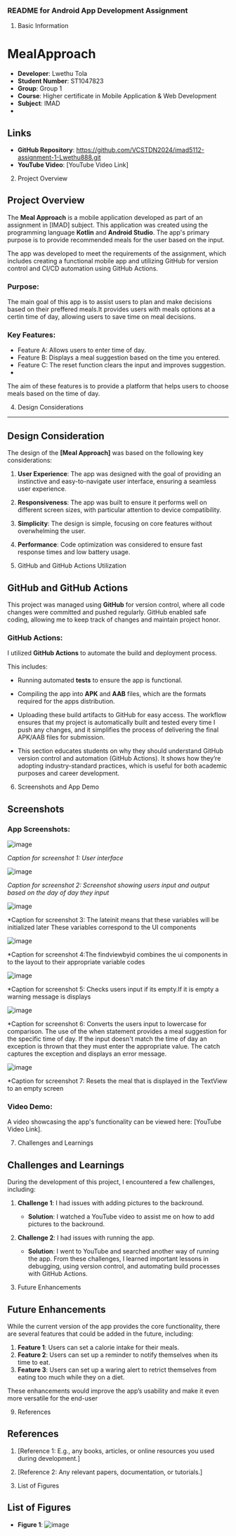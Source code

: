 
### **README for Android App Development Assignment**

1. Basic Information

# MealApproach
- **Developer**: Lwethu Tola
- **Student Number**: ST1047823
- **Group**:  Group 1
- **Course**: Higher certificate in Mobile Application & Web Development
- **Subject**: IMAD
- 
## Links
- **GitHub Repository**: https://github.com/VCSTDN2024/imad5112-assignment-1-Lwethu888.git
- **YouTube Video**: [YouTube Video Link]

2. Project Overview


## Project Overview
The **Meal Approach** is a mobile application developed as part of an assignment in [IMAD] subject. This application was created using the programming language **Kotlin** and **Android Studio**. The app's primary purpose is to provide recommended meals for the user based on the input.

The app was developed to meet the requirements of the assignment, which includes creating a functional mobile app and utilizing GitHub for version control and CI/CD automation using GitHub Actions.


### Purpose:
The main goal of this app is to assist users to plan and make decisions based on their preffered meals.It provides users with meals options at a certin time of day, allowing users to save time on meal decisions.

### Key Features:
- Feature A: Allows users to enter time of day.
- Feature B: Displays a meal suggestion based on the time you entered. 
- Feature C: The reset function clears the input and improves suggestion.
-  
The aim of these features is to provide a platform that helps users to choose meals based on the time of day.
   
4. Design Considerations
------------------------

## Design Consideration
The design of the **[Meal Approach]** was based on the following key considerations:

1. **User Experience**: The app was designed with the goal of providing an instinctive and easy-to-navigate user interface, ensuring a seamless user experience.
   
2. **Responsiveness**: The app was built to ensure it performs well on different screen sizes, with particular attention to device compatibility.
   
3. **Simplicity**: The design is simple, focusing on core features without overwhelming the user.
   
4. **Performance**: Code optimization was considered to ensure fast response times and low battery usage.


5. GitHub and GitHub Actions Utilization

## GitHub and GitHub Actions
This project was managed using **GitHub** for version control, where all code changes were committed and pushed regularly. GitHub enabled safe coding, allowing me to keep track of changes and maintain project honor.

### GitHub Actions:
I utilized **GitHub Actions** to automate the build and deployment process. 

This includes:
- Running automated **tests** to ensure the app is functional.
- Compiling the app into **APK** and **AAB** files, which are the formats required for the apps distribution.
- Uploading these build artifacts to GitHub for easy access.
The workflow ensures that my project is automatically built and tested every time I push any changes, and it simplifies the process of delivering the final APK/AAB files for submission.

- This section educates students on why they should understand GitHub version control and automation (GitHub Actions). It shows how they’re adopting industry-standard practices, which is useful for both academic purposes and career development.


6. Screenshots and App Demo


## Screenshots
### App Screenshots:

![image](https://github.com/user-attachments/assets/0162ba83-85bc-456c-a07f-bb8a811e04d9)

*Caption for screenshot 1: User interface*

![image](https://github.com/user-attachments/assets/a2f6bffb-820d-4005-b897-704c9c789a88)

*Caption for screenshot 2: Screenshot showing users input and output based on the day of day they input*

![image](https://github.com/user-attachments/assets/4e99a6e9-98c3-482a-9039-7b3e0f03799c)

*Caption for screenshot 3: The lateinit means that these variables will be initialized later
                           These variables correspond to the UI components

![image](https://github.com/user-attachments/assets/08fbb0b1-b9ef-4d64-ad0f-f39e94d5c017)

*Caption for screenshot 4:The findviewbyid combines the ui components in to the layout to their appropriate variable codes

![image](https://github.com/user-attachments/assets/619a7394-476c-4c23-bc95-5f0644517aaf)

*Caption for screenshot 5: Checks users input if its empty.If it is empty a warning message is displays

![image](https://github.com/user-attachments/assets/7382a456-0094-4c6a-a743-48ba1d1e6ca8)

*Caption for screenshot 6: Converts the users input to lowercase for comparison.
                          The use of the when statement provides a meal suggestion for the specific time of day.
                          If the input doesn't match the time of day an exception is thrown that they must enter the appropriate value.
                          The catch captures the exception and displays an error message.
                          
![image](https://github.com/user-attachments/assets/c5c7707f-afd8-483c-823a-58d44eb8f8a3)

*Caption for screenshot 7: Resets the meal that is displayed in the TextView to an empty screen

### Video Demo:
A video showcasing the app's functionality can be viewed here: [YouTube Video Link].

7. Challenges and Learnings

## Challenges and Learnings
During the development of this project, I encountered a few challenges, including:

1. **Challenge 1**: I had issues with adding pictures to the backround. 
   - **Solution**:  I watched a YouTube video to assist me on how to add pictures to the backround.
   
2. **Challenge 2**: I had issues with running the app.
   - **Solution**: I went to YouTube and searched another way of running the app.
From these challenges, I learned important lessons in debugging, using version control, and automating build processes with GitHub Actions.

8. Future Enhancements

## Future Enhancements
While the current version of the app provides the core functionality, there are several features that could be added in the future, including:
1. **Feature 1**: Users can set a calorie intake for their meals.
2. **Feature 2**: Users can set up a reminder to notify themselves when its time to eat.
3. **Feature 3**: Users can set up a waring alert to retrict themselves from eating too much while they on a diet.

These enhancements would improve the app’s usability and make it even more versatile for the end-user

9. References


## References
1. [Reference 1: E.g., any books, articles, or online resources you used during development.]
2. [Reference 2: Any relevant papers, documentation, or tutorials.]

10. List of Figures

## List of Figures
- **Figure 1**: ![image](https://github.com/user-attachments/assets/21801e74-8af0-48ee-9804-61e4e4a9fa23)
